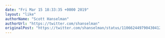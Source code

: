```yaml
---
date: "Fri Mar 15 18:33:35 +0000 2019"
layout: "like"
authorName: "Scott Hanselman"
authorUrl: "https://twitter.com/shanselman"
originalPost: "https://twitter.com/shanselman/status/1106624497904304128"
---
```

